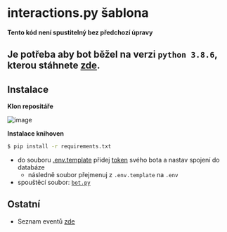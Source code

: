 # interactions.py šablona


**Tento kód není spustitelný bez předchozí úpravy**

Je potřeba aby bot běžel na verzi `python 3.8.6`, kterou
stáhnete [zde](https://www.python.org/downloads/release/python-386/). 
---
## Instalace

**Klon repositáře**

![image](https://user-images.githubusercontent.com/46548557/156786634-af09a4da-609b-41f0-9347-13391e4d4466.png)

**Instalace knihoven**

```bash
$ pip install -r requirements.txt
```

- do souboru [.env.template](.env.template) přidej [token](https://discord.com/developers/applications) svého bota a
  nastav spojení do databáze
    - následně soubor přejmenuj z `.env.template` na `.env`
- spouštěcí soubor: [`bot.py`](bot.py)

## Ostatní
- Seznam eventů [zde](discord.com/developers/docs/topics/gateway)
